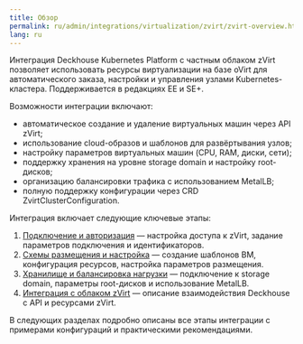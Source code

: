 ```yaml
---
title: Обзор
permalink: ru/admin/integrations/virtualization/zvirt/zvirt-overview.html
lang: ru
---
```


Интеграция Deckhouse Kubernetes Platform с частным облаком zVirt позволяет использовать ресурсы виртуализации на базе oVirt для автоматического заказа, настройки и управления узлами Kubernetes-кластера. Поддерживается в редакциях EE и SE+.

Возможности интеграции включают:

- автоматическое создание и удаление виртуальных машин через API zVirt;
- использование cloud-образов и шаблонов для развёртывания узлов;
- настройку параметров виртуальных машин (CPU, RAM, диски, сети);
- поддержку хранения на уровне storage domain и настройку root-дисков;
- организацию балансировки трафика с использованием MetalLB;
- полную поддержку конфигурации через CRD ZvirtClusterConfiguration.

Интеграция включает следующие ключевые этапы:

1. [Подключение и авторизация](./zvirt-authorization.html) — настройка доступа к zVirt, задание параметров подключения и идентификаторов.
1. [Схемы размещения и настройка](./zvirt-layout.html) — создание шаблонов ВМ, конфигурация ресурсов, настройка параметров размещения.
1. [Хранилище и балансировка нагрузки](./zvirt-storage.html) — подключение к storage domain, параметры root-дисков и использование MetalLB.
1. [Интеграция с облаком zVirt](./zvirt-services.html) — описание взаимодействия Deckhouse с API и ресурсами zVirt.

В следующих разделах подробно описаны все этапы интеграции с примерами конфигураций и практическими рекомендациями.
